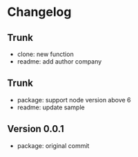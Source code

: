
# Changelog

## Trunk

* clone: new function
* readme: add author company

## Trunk

* package: support node version above 6
* readme: update sample

## Version 0.0.1

* package: original commit
